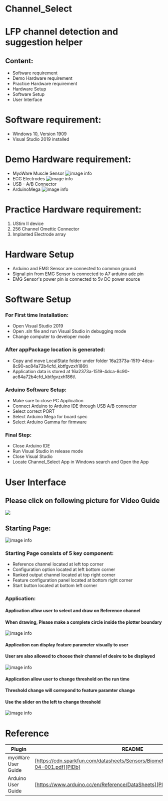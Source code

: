 # Channel_Select
# LFP channel detection and suggestion helper

## Content:
- Software requirement
- Demo Hardware requirement
- Practice Hardware requirement
- Hardware Setup
- Software Setup
- User Interface


# Software requirement:

- Windows 10, Version 1909
- Visual Studio 2019 installed

# Demo Hardware requirement:

-  MyoWare Muscle Sensor
![image info](./picture/sensor.jpg)
-  ECG Electrodes
![image info](./picture/pad.jpg)
-  USB - A/B Connector
-  ArduinoMega
![image info](./picture/ardu.jpg)

# Practice Hardware requirement:

1. UStim II device
2. 256 Channel Omettic Connector
3. Implanted Electrode array

# Hardware Setup
- Arduino and EMG Sensor are connected to common ground
- Signal pin from EMG Sensor is connected to A7 arduino adc pin
- EMG Sensor's power pin is connected to 5v DC power source

# Software Setup

### For First time Installation:
- Open Visual Studio 2019
- Open .sln file and run Visual Studio in debugging mode
- Change computer to developer mode


### After appPackage location is generated:
- Copy and move LocalState folder under folder 16a2373a-1519-4dca-8c90-ac84a72b4cfd_kbtfgvzxh186t\
- Application data is stored at 16a2373a-1519-4dca-8c90-ac84a72b4cfd_kbtfgvzxh186t\

### Arduino Software Setup:
- Make sure to close PC Application
- Connect Arduino to Arduino IDE through USB A/B connector
- Select correct PORT
- Select Arduino Mega for board spec
- Select Arduino Gamma for firmware

### Final Step:
- Close Arduino IDE
- Run Visual Studio in release mode
- Close Visual Studio
- Locate Channel_Select App in Windows search and Open the App

# User Interface

## Please click on following picture for Video Guide

[![](./picture/guidecover.PNG)](https://youtu.be/QNZgJIwNKKI)


## Starting Page:

![image info](./picture/newguid.PNG)

### Starting Page consists of 5 key component:
- Reference channel located at left top corner
- Configuration option located at left bottom corner
- Ranked output channel located at top right corner
- Feature configuration panel located at bottom right corner
- Start button located at bottom left corner

### Application:

#### Application allow user to select and draw on Reference channel
#### When drawing, Please make a complete circle inside the plotter boundary
![image info](./picture/newgui.PNG)

#### Application can display feature parameter visually to user
#### User are also allowed to choose their channel of desire to be displayed
![image info](./picture/present2.PNG)

#### Application allow user to change threshold on the run time
#### Threshold change will correpond to feature paramter change
#### Use the slider on the left to change threshold
![image info](./picture/newgui2.PNG)


# Reference
| Plugin | README |
| ------ | ------ |
| myoWare User Guide | [https://cdn.sparkfun.com/datasheets/Sensors/Biometric/MyowareUserManualAT-04-001.pdf][PlDb] |
| Arduino User Guide | [https://www.arduino.cc/en/Reference/DataSheets][PlDb] |
